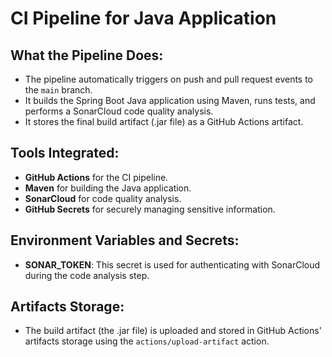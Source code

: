 # CI Pipeline for Java Application

## What the Pipeline Does:
- The pipeline automatically triggers on push and pull request events to the `main` branch.
- It builds the Spring Boot Java application using Maven, runs tests, and performs a SonarCloud code quality analysis.
- It stores the final build artifact (.jar file) as a GitHub Actions artifact.

## Tools Integrated:
- **GitHub Actions** for the CI pipeline.
- **Maven** for building the Java application.
- **SonarCloud** for code quality analysis.
- **GitHub Secrets** for securely managing sensitive information.

## Environment Variables and Secrets:
- **SONAR_TOKEN**: This secret is used for authenticating with SonarCloud during the code analysis step.

## Artifacts Storage:
- The build artifact (the .jar file) is uploaded and stored in GitHub Actions' artifacts storage using the `actions/upload-artifact` action.
